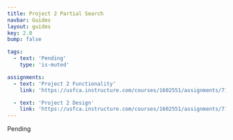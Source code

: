 ```yaml
---
title: Project 2 Partial Search
navbar: Guides
layout: guides
key: 2.0
bump: false

tags:
  - text: 'Pending'
    type: 'is-muted'

assignments:
  - text: 'Project 2 Functionality'
    link: 'https://usfca.instructure.com/courses/1602551/assignments/7118292'

  - text: 'Project 2 Design'
    link: 'https://usfca.instructure.com/courses/1602551/assignments/7118298'
---
```


Pending
